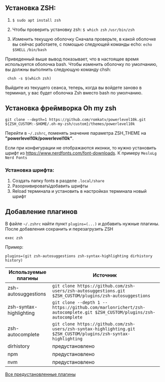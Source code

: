 ## Установка ZSH:

1.  ``` $ sudo apt install zsh ```  
   
2. Чтобы проверить установку zsh:
  ``` $ which zsh ```
  ``` /usr/bin/zsh ```
3. Изменить текущую оболочку
Сначала проверьте, в какой оболочке вы сейчас работаете, с помощью следующей команды echo:
  ``` echo $SHELL ```
  ``` /bin/bash ```

Приведенный выше вывод показывает, что в настоящее время используется оболочка bash.
Чтобы изменить оболочку по умолчанию, вы должны выполнить следующую команду chsh:

     chsh -s $(which zsh)

Выйдите из текущего сеанса, теперь, когда вы войдете заново в терминал, у вас будет оболочка Zsh вместо bash по умолчанию.

## Установка фреймворка Oh my zsh   

    git clone --depth=1 https://github.com/romkatv/powerlevel10k.git ${ZSH_CUSTOM:-$HOME/.oh-my-zsh/custom}/themes/powerlevel10k

Перейти в  ``` ~/.zshrc ```, поменять значение параметра  ZSH_THEME на **"powerlevel10k/powerlevel10k"**.

Если при конфигурации не отображаются иконки, то нужно установить шрифт из https://www.nerdfonts.com/font-downloads. К примеру ``` MesloLg Nerd Fonts ```

### Установка шрифта:
1. Создать папку fonts в разделе ``` .local/share ```
2. Разорхивировать\добавить шрифты
3. Reload терминала и установить в настройках терминала новый шрифт

## Добавление плагинов
В файле ``` ~/.zshrc ``` найти пункт ``` plugins=(...) ``` и добавить нужные плагины.
После добавления сохранить и перезагрузить ZSH

    exec zsh

Пример:

    plugins=(git zsh-autosuggestions zsh-syntax-highlighting dirhistory history)

| Используемые плагины | Источник |
| ------------- | ------------- |
| zsh-autosuggestions | ``` git clone https://github.com/zsh-users/zsh-autosuggestions.git $ZSH_CUSTOM/plugins/zsh-autosuggestions ```  |
| zsh-syntax-highlighting | ``` git clone --depth 1 -- https://github.com/marlonrichert/zsh-autocomplete.git $ZSH_CUSTOM/plugins/zsh-autocomplete ```  |
| zsh-autocomplete | ``` git clone https://github.com/zsh-users/zsh-syntax-highlighting.git $ZSH_CUSTOM/plugins/zsh-syntax-highlighting ```  |
| dirhistory | предустановлено |
| npm | предустановлено |
| nvm | предустановлено |

[Все предустановленные плагины](https://github.com/ohmyzsh/ohmyzsh/wiki/plugins)
